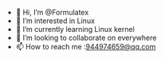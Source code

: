 - 👋 Hi, I’m @Formulatex
- 👀 I’m interested in Linux
- 🌱 I’m currently learning Linux kernel
- 💞️ I’m looking to collaborate on everywhere
- 📫 How to reach me :944974659@qq.com

<!---
Formulatex/Formulatex is a ✨ special ✨ repository because its `README.md` (this file) appears on your GitHub profile.
You can click the Preview link to take a look at your changes.
--->
